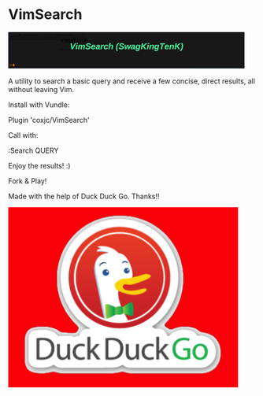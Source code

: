 # VimSearch

![alt tag](doc/vimSearch.gif)

A utility to search a basic query and receive a few concise, direct results, all without leaving Vim.

Install with Vundle:

Plugin 'coxjc/VimSearch'

Call with:

:Search QUERY

Enjoy the results! :)

Fork & Play!

Made with the help of Duck Duck Go. Thanks!!

![alt tag](doc/DuckDuckGoLogo.png) 
